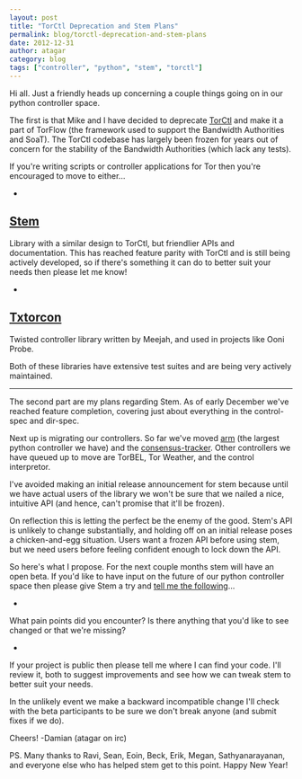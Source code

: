 ```yaml
---
layout: post
title: "TorCtl Deprecation and Stem Plans"
permalink: blog/torctl-deprecation-and-stem-plans
date: 2012-12-31
author: atagar
category: blog
tags: ["controller", "python", "stem", "torctl"]
---
```


Hi all. Just a friendly heads up concerning a couple things going on in our python controller space.

The first is that Mike and I have decided to deprecate [TorCtl](https://gitweb.torproject.org/pytorctl.git) and make it a part of TorFlow (the framework used to support the Bandwidth Authorities and SoaT). The TorCtl codebase has largely been frozen for years out of concern for the stability of the Bandwidth Authorities (which lack any tests).

If you're writing scripts or controller applications for Tor then you're encouraged to move to either...

-
## [Stem](https://stem.torproject.org/)

Library with a similar design to TorCtl, but friendlier APIs and documentation. This has reached feature parity with TorCtl and is still being actively developed, so if there's something it can do to better suit your needs then please let me know!

-
## [Txtorcon](https://txtorcon.readthedocs.org/)

Twisted controller library written by Meejah, and used in projects like Ooni Probe.

Both of these libraries have extensive test suites and are being very actively maintained.

* * *

The second part are my plans regarding Stem. As of early December we've reached feature completion, covering just about everything in the control-spec and dir-spec.

Next up is migrating our controllers. So far we've moved [arm](http://www.atagar.com/arm/) (the largest python controller we have) and the [consensus-tracker](https://gitweb.torproject.org/atagar/tor-utils.git/blob/HEAD:/consensusTracker.py). Other controllers we have queued up to move are TorBEL, Tor Weather, and the control interpretor.

I've avoided making an initial release announcement for stem because until we have actual users of the library we won't be sure that we nailed a nice, intuitive API (and hence, can't promise that it'll be frozen).

On reflection this is letting the perfect be the enemy of the good. Stem's API is unlikely to change substantially, and holding off on an initial release poses a chicken-and-egg situation. Users want a frozen API before using stem, but we need users before feeling confident enough to lock down the API.

So here's what I propose. For the next couple months stem will have an open beta. If you'd like to have input on the future of our python controller space then please give Stem a try and [tell me the following](http://www.atagar.com/contact/)...

-

What pain points did you encounter? Is there anything that you'd like to see changed or that we're missing?

-

If your project is public then please tell me where I can find your code. I'll review it, both to suggest improvements and see how we can tweak stem to better suit your needs.

In the unlikely event we make a backward incompatible change I'll check with the beta participants to be sure we don't break anyone (and submit fixes if we do).

Cheers! -Damian (atagar on irc)

PS. Many thanks to Ravi, Sean, Eoin, Beck, Erik, Megan, Sathyanarayanan, and everyone else who has helped stem get to this point. Happy New Year!

